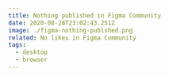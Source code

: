 ```yaml
---
title: Nothing published in Figma Community
date: 2020-08-28T23:02:43.251Z
image: ./figma-nothing-publshed.png
related: No likes in Figma Community
tags:
  - desktop
  - browser
---
```

